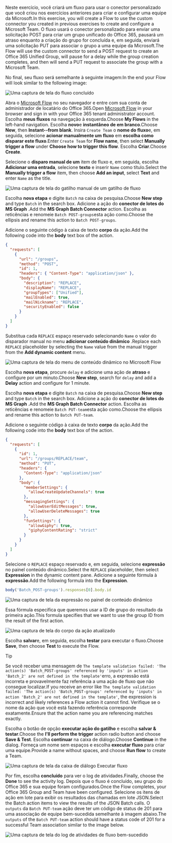 <!-- markdownlint-disable MD002 MD041 -->

<span data-ttu-id="17641-101">Neste exercício, você criará um fluxo para usar o conector personalizado que você criou nos exercícios anteriores para criar e configurar uma equipe da Microsoft.</span><span class="sxs-lookup"><span data-stu-id="17641-101">In this exercise, you will create a Flow to use the custom connector you created in previous exercises to create and configure a Microsoft Team.</span></span> <span data-ttu-id="17641-102">O fluxo usará o conector personalizado para enviar uma solicitação POST para criar um grupo unificado do Office 365, pausará um atraso enquanto a criação do grupo for concluída e, em seguida, enviará uma solicitação PUT para associar o grupo a uma equipe da Microsoft.</span><span class="sxs-lookup"><span data-stu-id="17641-102">The Flow will use the custom connector to send a POST request to create an Office 365 Unified Group, will pause for a delay while the group creation completes, and then will send a PUT request to associate the group with a Microsoft Team.</span></span>

<span data-ttu-id="17641-103">No final, seu fluxo será semelhante à seguinte imagem:</span><span class="sxs-lookup"><span data-stu-id="17641-103">In the end your Flow will look similar to the following image:</span></span>

![Uma captura de tela do fluxo concluído](./images/flow-team1.png)

<span data-ttu-id="17641-105">Abra o [Microsoft Flow](https://flow.microsoft.com) no seu navegador e entre com sua conta de administrador de locatário do Office 365.</span><span class="sxs-lookup"><span data-stu-id="17641-105">Open [Microsoft Flow](https://flow.microsoft.com) in your browser and sign in with your Office 365 tenant administrator account.</span></span> <span data-ttu-id="17641-106">Escolha **meus fluxos** na navegação à esquerda.</span><span class="sxs-lookup"><span data-stu-id="17641-106">Choose **My Flows** in the left-hand navigation.</span></span> <span data-ttu-id="17641-107">Escolha **novo**e **instantâneo de em branco**.</span><span class="sxs-lookup"><span data-stu-id="17641-107">Choose **New**, then **Instant--from blank**.</span></span> <span data-ttu-id="17641-108">Insira `Create Team` o **nome do fluxo**e, em seguida, selecione **acionar manualmente um fluxo** em **escolha como disparar este fluxo**.</span><span class="sxs-lookup"><span data-stu-id="17641-108">Enter `Create Team` for **Flow name**, then select **Manually trigger a flow** under **Choose how to trigger this flow**.</span></span> <span data-ttu-id="17641-109">Escolha **Criar**.</span><span class="sxs-lookup"><span data-stu-id="17641-109">Choose **Create**.</span></span>

<span data-ttu-id="17641-110">Selecione o **disparo manual de um** item de fluxo e, em seguida, escolha **Adicionar uma entrada**, selecione **texto** e inserir `Name` como título.</span><span class="sxs-lookup"><span data-stu-id="17641-110">Select the **Manually trigger a flow** item, then choose **Add an input**, select **Text** and enter `Name` as the title.</span></span>

![Uma captura de tela do gatilho manual de um gatilho de fluxo](./images/flow-team6.png)

<span data-ttu-id="17641-112">Escolha **nova etapa** e digite `Batch` na caixa de pesquisa.</span><span class="sxs-lookup"><span data-stu-id="17641-112">Choose **New step** and type `Batch` in the search box.</span></span> <span data-ttu-id="17641-113">Adicione a ação do **conector de lotes do MS Graph** .</span><span class="sxs-lookup"><span data-stu-id="17641-113">Add the **MS Graph Batch Connector** action.</span></span> <span data-ttu-id="17641-114">Escolha as reticências e renomeie `Batch POST-groups`esta ação como.</span><span class="sxs-lookup"><span data-stu-id="17641-114">Choose the ellipsis and rename this action to `Batch POST-groups`.</span></span>

<span data-ttu-id="17641-115">Adicione o seguinte código à caixa de texto **corpo** da ação.</span><span class="sxs-lookup"><span data-stu-id="17641-115">Add the following code into the **body** text box of the action.</span></span>

```json
{
  "requests": [
    {
      "url": "/groups",
      "method": "POST",
      "id": 1,
      "headers": { "Content-Type": "application/json" },
      "body": {
        "description": "REPLACE",
        "displayName": "REPLACE",
        "groupTypes": ["Unified"],
        "mailEnabled": true,
        "mailNickname": "REPLACE",
        "securityEnabled": false
      }
    }
  ]
}
```

<span data-ttu-id="17641-116">Substitua cada `REPLACE` espaço reservado selecionando `Name` o valor do disparador manual no menu **adicionar conteúdo dinâmico** .</span><span class="sxs-lookup"><span data-stu-id="17641-116">Replace each `REPLACE` placeholder by selecting the `Name` value from the manual trigger from the **Add dynamic content** menu.</span></span>

![Uma captura de tela do menu de conteúdo dinâmico no Microsoft Flow](./images/flow-team2.png)

<span data-ttu-id="17641-118">Escolha **nova etapa**, procure `delay` e adicione uma ação de **atraso** e configure por um minuto.</span><span class="sxs-lookup"><span data-stu-id="17641-118">Choose **New step**, search for `delay` and add a **Delay** action and configure for 1 minute.</span></span>

<span data-ttu-id="17641-119">Escolha **nova etapa** e digite `Batch` na caixa de pesquisa.</span><span class="sxs-lookup"><span data-stu-id="17641-119">Choose **New step** and type `Batch` in the search box.</span></span> <span data-ttu-id="17641-120">Adicione a ação do **conector de lotes do MS Graph** .</span><span class="sxs-lookup"><span data-stu-id="17641-120">Add the **MS Graph Batch Connector** action.</span></span> <span data-ttu-id="17641-121">Escolha as reticências e renomeie `Batch PUT-team`esta ação como.</span><span class="sxs-lookup"><span data-stu-id="17641-121">Choose the ellipsis and rename this action to `Batch PUT-team`.</span></span>

<span data-ttu-id="17641-122">Adicione o seguinte código à caixa de texto **corpo** da ação.</span><span class="sxs-lookup"><span data-stu-id="17641-122">Add the following code into the **body** text box of the action.</span></span>

```json
{
  "requests": [
    {
      "id": 1,
      "url": "/groups/REPLACE/team",
      "method": "PUT",
      "headers": {
        "Content-Type": "application/json"
      },
      "body": {
        "memberSettings": {
          "allowCreateUpdateChannels": true
        },
        "messagingSettings": {
          "allowUserEditMessages": true,
          "allowUserDeleteMessages": true
        },
        "funSettings": {
          "allowGiphy": true,
          "giphyContentRating": "strict"
        }
      }
    }
  ]
}
```

<span data-ttu-id="17641-123">Selecione o `REPLACE` espaço reservado e, em seguida, selecione **expressão** no painel conteúdo dinâmico.</span><span class="sxs-lookup"><span data-stu-id="17641-123">Select the `REPLACE` placeholder, then select **Expression** in the dynamic content pane.</span></span> <span data-ttu-id="17641-124">Adicione a seguinte fórmula à **expressão**.</span><span class="sxs-lookup"><span data-stu-id="17641-124">Add the following formula into the **Expression**.</span></span>

```js
body('Batch_POST-groups').responses[0].body.id
```

![Uma captura de tela da expressão no painel de conteúdo dinâmico](./images/flow-formula.png)

<span data-ttu-id="17641-126">Essa fórmula especifica que queremos usar a ID de grupo do resultado da primeira ação.</span><span class="sxs-lookup"><span data-stu-id="17641-126">This formula specifies that we want to use the group ID from the result of the first action.</span></span>

![Uma captura de tela do corpo da ação atualizado](./images/flow-team3.png)

<span data-ttu-id="17641-128">Escolha **salvar**e, em seguida, escolha **testar** para executar o fluxo.</span><span class="sxs-lookup"><span data-stu-id="17641-128">Choose **Save**, then choose **Test** to execute the Flow.</span></span>

> [!TIP]
> <span data-ttu-id="17641-129">Se você receber uma mensagem de `The template validation failed: 'The action(s) 'Batch_POST-groups' referenced by 'inputs' in action 'Batch_2' are not defined in the template'`erro, a expressão está incorreta e provavelmente faz referência a uma ação de fluxo que não consegue localizar.</span><span class="sxs-lookup"><span data-stu-id="17641-129">If you receive an error like `The template validation failed: 'The action(s) 'Batch_POST-groups' referenced by 'inputs' in action 'Batch_2' are not defined in the template'`, the expression is incorrect and likely references a Flow action it cannot find.</span></span> <span data-ttu-id="17641-130">Verifique se o nome da ação que você está fazendo referência corresponde exatamente.</span><span class="sxs-lookup"><span data-stu-id="17641-130">Ensure that the action name you are referencing matches exactly.</span></span>

<span data-ttu-id="17641-131">Escolha o botão de opção **executar ação do gatilho** e escolha **salvar & testar**.</span><span class="sxs-lookup"><span data-stu-id="17641-131">Choose the **I'll perform the trigger** action radio button and choose **Save & Test**.</span></span> <span data-ttu-id="17641-132">Escolha **continuar** na caixa de diálogo.</span><span class="sxs-lookup"><span data-stu-id="17641-132">Choose **Continue** in the dialog.</span></span> <span data-ttu-id="17641-133">Forneça um nome sem espaços e escolha **executar fluxo** para criar uma equipe.</span><span class="sxs-lookup"><span data-stu-id="17641-133">Provide a name without spaces, and choose **Run flow** to create a Team.</span></span>

![Uma captura de tela da caixa de diálogo Executar fluxo](./images/flow-team4.png)

<span data-ttu-id="17641-135">Por fim, escolha **concluído** para ver o log de atividades.</span><span class="sxs-lookup"><span data-stu-id="17641-135">Finally, choose the **Done** to see the activity log.</span></span> <span data-ttu-id="17641-136">Depois que o fluxo é concluído, seu grupo do Office 365 e sua equipe foram configurados.</span><span class="sxs-lookup"><span data-stu-id="17641-136">Once the Flow completes, your Office 365 Group and Team have been configured.</span></span> <span data-ttu-id="17641-137">Selecione os itens de ação em lote para exibir os resultados das chamadas em lote JSON.</span><span class="sxs-lookup"><span data-stu-id="17641-137">Select the Batch action items to view the results of the JSON Batch calls.</span></span> <span data-ttu-id="17641-138">O `outputs` da `Batch PUT-team` ação deve ter um código de status de 201 para uma associação de equipe bem-sucedida semelhante à imagem abaixo.</span><span class="sxs-lookup"><span data-stu-id="17641-138">The `outputs` of the `Batch PUT-team` action should have a status code of 201 for a successful Team association similar to the image below.</span></span>

![Uma captura de tela do log de atividades de fluxo bem-sucedido](./images/flow-team5.png)

